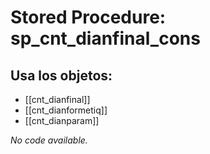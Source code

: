 # Stored Procedure: sp_cnt_dianfinal_cons

## Usa los objetos:
- [[cnt_dianfinal]]
- [[cnt_dianformetiq]]
- [[cnt_dianparam]]

*No code available.*
